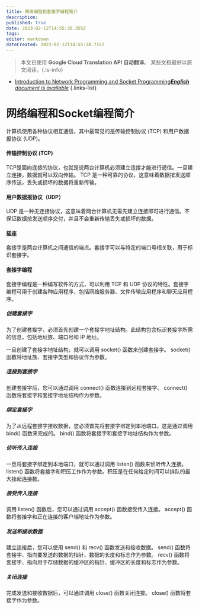 ```yaml
---
title: 网络编程和套接字编程简介
description: 
published: true
date: 2023-02-12T14:55:30.355Z
tags: 
editor: markdown
dateCreated: 2023-02-12T14:55:28.715Z
---
```


> 本文已使用 **Google Cloud Translation API 自动翻译**。
某些文档最好以原文阅读。{.is-info}



- [Introduction to Network Programming and Socket Programming***English** document is available*](/en/Knowledge-base/Common/introduction-to-network-programming-and-socket-programming)
{.links-list}


# 网络编程和Socket编程简介

计算机使用各种协议相互通信，其中最常见的是传输控制协议 (TCP) 和用户数据报协议 (UDP)。

#### 传输控制协议 (TCP)

TCP是面向连接的协议，也就是说两台计算机必须建立连接才能进行通信。一旦建立连接，数据就可以双向传输。 TCP 是一种可靠的协议，这意味着数据按发送顺序传送，丢失或损坏的数据将重新传输。

#### 用户数据报协议（UDP）

UDP 是一种无连接协议，这意味着两台计算机无需先建立连接即可进行通信。不保证数据按发送顺序交付，并且不会重新传输丢失或损坏的数据。

#### 插座

套接字是两台计算机之间通信的端点。套接字可以与特定的端口号相关联，用于标识套接字。

#### 套接字编程

套接字编程是一种编写软件的方式，可以利用 TCP 和 UDP 协议的特性。套接字编程可用于创建各种应用程序，包括网络服务器、文件传输应用程序和聊天应用程序。

##### 创建套接字

为了创建套接字，必须首先创建一个套接字地址结构。此结构包含标识套接字所需的信息，包括地址族、端口号和 IP 地址。

一旦创建了套接字地址结构，就可以调用 socket() 函数来创建套接字。 socket() 函数将地址族、套接字类型和协议作为参数。

##### 连接到套接字

创建套接字后，您可以通过调用 connect() 函数连接到远程套接字。 connect() 函数将套接字和套接字地址结构作为参数。

##### 绑定套接字

为了从远程套接字接收数据，您必须首先将套接字绑定到本地端口。这是通过调用 bind() 函数来完成的。 bind() 函数将套接字和套接字地址结构作为参数。

##### 侦听传入连接

一旦将套接字绑定到本地端口，就可以通过调用 listen() 函数来侦听传入连接。 listen() 函数将套接字和积压工作作为参数。积压是在任何给定时间可以排队的最大挂起连接数。

##### 接受传入连接

调用 listen() 函数后，您可以通过调用 accept() 函数接受传入连接。 accept() 函数将套接字和正在连接的客户端地址作为参数。

##### 发送和接收数据

建立连接后，您可以使用 send() 和 recv() 函数发送和接收数据。 send() 函数将套接字、指向要发送的数据的指针、数据的长度和标志作为参数。 recv() 函数将套接字、指向用于存储数据的缓冲区的指针、缓冲区的长度和标志作为参数。

##### 关闭连接

完成发送和接收数据后，可以通过调用 close() 函数关闭连接。 close() 函数将套接字作为参数。